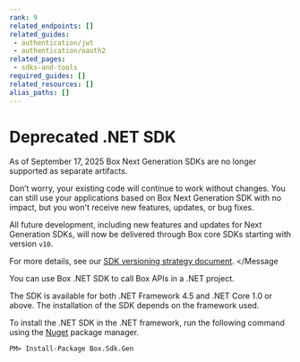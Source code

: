 ```yaml
---
rank: 9
related_endpoints: []
related_guides:
 - authentication/jwt
 - authentication/oauth2
related_pages:
 - sdks-and-tools
required_guides: []
related_resources: []
alias_paths: []
---
```


# Deprecated .NET SDK

<Message type='warning'>
  As of September 17, 2025 Box Next Generation SDKs are no longer supported as separate artifacts.

  Don’t worry, your existing code will continue to work without changes. You can still use your applications based on Box Next Generation SDK with no impact, but you won't receive new features, updates, or bug fixes.

  All future development, including new features and updates for Next Generation SDKs, will now be delivered through Box core SDKs starting with version `v10`.

  For more details, see our [SDK versioning strategy document][versioning].
</Message

You can use Box .NET SDK to call Box APIs in a .NET
project.

The SDK is available for both .NET Framework 4.5 and .NET Core 1.0 or
above. The installation of the SDK depends on the framework used.

To install the .NET SDK in the .NET framework, run the following command using
the [Nuget][nuget] package manager.

```shell
PM> Install-Package Box.Sdk.Gen
```

[nuget]: https://www.nuget.org/
[versioning]: g://tooling/sdks/sdk-versioning